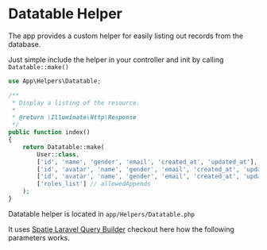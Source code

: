 # Datatable Helper

The app provides a custom helper for easily listing out records from the database.

Just simple include the helper in your controller and init by calling `Datatable::make()`

```php
use App\Helpers\Datatable;
```

```php
/**
 * Display a listing of the resource.
 *
 * @return \Illuminate\Http\Response
 */
public function index()
{
    return Datatable::make(
        User::class,
        ['id', 'name', 'gender', 'email', 'created_at', 'updated_at'], // searchFields
        ['id', 'avatar', 'name', 'gender', 'email', 'created_at', 'updated_at', 'deleted_at'], // allowedFields
        ['id', 'avatar', 'name', 'gender', 'email', 'created_at', 'updated_at'], // allowedSorts
        ['roles_list'] // allowedAppends
    );
}
```

Datatable helper is located in `app/Helpers/Datatable.php`
 
It uses <a href="https://docs.spatie.be/laravel-query-builder/v2/introduction/">Spatie Laravel Query Builder</a> checkout here
how the following parameters works.